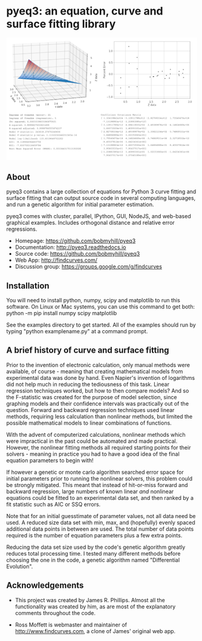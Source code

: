 # pyeq3: an equation, curve and surface fitting library

<p align="center">
<img src="docs/figures/pyeq3_logo_small.png" width="512">
</p>

## About

pyeq3 contains a large collection of equations for Python 3 curve
fitting and surface fitting that can output source code in several
computing languages, and run a genetic algorithm for initial
parameter estimation.

pyeq3 comes with cluster, parallel, IPython, GUI, NodeJS,
and web-based graphical examples. Includes orthogonal distance and
relative error regressions. 

 - Homepage: https://github.com/bobmyhill/pyeq3
 - Documentation: http://pyeq3.readthedocs.io
 - Source code: https://github.com/bobmyhill/pyeq3
 - Web App: http://findcurves.com/
 - Discussion group: https://groups.google.com/g/findcurves


## Installation

You will need to install python, numpy, scipy and matplotlib to
run this software. On Linux or Mac systems,
you can use this command to get both:
    python -m pip install numpy scipy matplotlib

See the examples directory to get started.
All of the examples should run by typing "python examplename.py"
at a command prompt.

## A brief history of curve and surface fitting
Prior to the invention of electronic calculation, only manual methods
were available, of course - meaning that creating mathematical models
from experimental data was done by hand.  Even Napier's invention of
logarithms did not help much in reducing the tediousness of this task.
Linear regression techniques worked, but how to then compare models?
And so the F-statistic was created for the purpose of model selection,
since graphing models and their confidence intervals was practically
out of the question.  Forward and backward regression techniques used
linear methods, requiring less calculation than nonlinear methods, but
limited the possible mathematical models to linear combinations
of functions.

With the advent of computerized calculations, nonlinear methods which
were impractical in the past could be automated and made practical.
However, the nonlinear fitting methods all required starting points
for their solvers - meaning in practice you had to have a good idea of
the final equation parameters to begin with!

If however a genetic or monte carlo algorithm searched error space for
initial parameters prior to running the nonlinear solvers, this problem
could be strongly mitigated.  This meant that instead of hit-or-miss
forward and backward regression, large numbers of known linear *and*
nonlinear equations could be fitted to an experimental data set, and
then ranked by a fit statistic such as AIC or SSQ errors.

Note that for an initial guesstimate of parameter values, not all data
need be used.  A reduced size data set with min, max, and (hopefully)
evenly spaced additional data points in between are used.  The total
number of data points required is the number of equation parameters
plus a few extra points.

Reducing the data set size used by the code's genetic algorithm greatly
reduces total processing time.  I tested many different methods before
choosing the one in the code, a genetic algorithm named
"Differential Evolution".

## Acknowledgements

 - This project was created by James R. Phillips.
   Almost all the functionality was created by him, as are most of
   the explanatory comments throughout the code.

 - Ross Moffett is webmaster and maintainer of
   http://www.findcurves.com, a clone of James' original web app.
